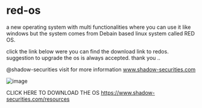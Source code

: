 # red-os
a new operating system with multi functionalities where you can use it like windows but the system comes from Debain based linux system called RED OS.

click the link below were you can find the download link to redos.
suggestion to upgrade the os is always accepted.
thank you ..

@shadow-securities
visit for more information www.shadow-securities.com

![image](https://user-images.githubusercontent.com/68288503/144225306-7d5488cc-ec20-43bf-b631-caa23fb8661c.png)




CLICK HERE TO DOWNLOAD THE OS https://www.shadow-securities.com/resources
